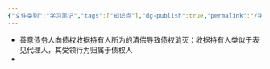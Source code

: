 ```yaml
---
{"文件类别":"学习笔记","tags":["知识点"],"dg-publish":true,"permalink":"/学习笔记/知识点/债权收据持有人规则/","dgPassFrontmatter":true}
---
```


- 善意债务人向债权收据持有人所为的清偿导致债权消灭：收据持有人类似于表见代理人，其受领行为归属于债权人
- 